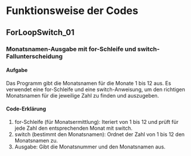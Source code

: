 # Funktionsweise der Codes

## ForLoopSwitch_01
### Monatsnamen-Ausgabe mit for-Schleife und switch-Fallunterscheidung
#### Aufgabe
Das Programm gibt die Monatsnamen für die Monate 1 bis 12 aus. Es verwendet eine for-Schleife und eine switch-Anweisung, um den richtigen Monatsnamen für die jeweilige Zahl zu finden und auszugeben.
#### Code-Erklärung
1. for-Schleife (für Monatsermittlung): Iteriert von 1 bis 12 und prüft für jede Zahl den entsprechenden Monat mit switch.
2. switch (bestimmt den Monatsnamen): Ordnet der Zahl von 1 bis 12 den Monatsnamen zu.
3. Ausgabe: Gibt die Monatsnummer und den Monatsnamen aus.